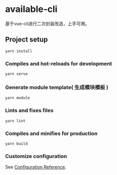 # available-cli
基于vue-cli进行二次封装改造，上手可用。

## Project setup
```
yarn install
```

### Compiles and hot-reloads for development
```
yarn serve
```

### Generate module template( 生成模块模板 )
```
yarn module
```

### Lints and fixes files
```
yarn lint
```

### Compiles and minifies for production
```
yarn build
```


### Customize configuration
See [Configuration Reference](https://cli.vuejs.org/config/).
